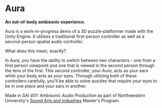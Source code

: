 # Aura

**An out-of-body ambisonic experience.**

Aura is a work-in-progress demo of a 3D puzzle-platformer made with the Unity Engine. It utilizes a traditional first-person controller as well as a second-person spatial audio controller.

What does this mean, exactly?

In Aura, you have the ability to switch between two characters - one from a first person viewpoint and one that is viewed in the second person through the lens of the first. This second controller, your *Aura*, acts as your ears while your body acts as your eyes. Through utilizing both of these controllers carefully, you'll be able to solve puzzles that require your eyes to be in one place and your ears in another.

Made in *SAI 401: Ambisonic Audio Production* as part of Northwestern University's [Sound Arts and Industries](https://sound.northwestern.edu) Master's Program.
